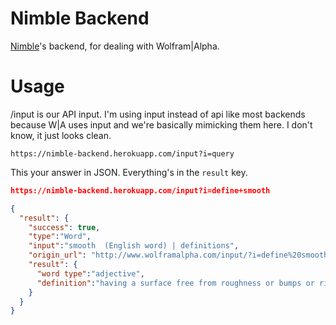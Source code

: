 # Nimble Backend
[Nimble](https://github.com/madebybright/nimble)'s backend, for dealing with Wolfram|Alpha.

Usage
====

/input is our API input. I'm using input instead of api like most backends
because W|A uses input and we're basically mimicking them here. I don't know,
it just looks clean.

```
https://nimble-backend.herokuapp.com/input?i=query
```

This your answer in JSON. Everything's in the `result` key.

```json
https://nimble-backend.herokuapp.com/input?i=define+smooth
```


```json
{
  "result": {
    "success": true,
    "type":"Word",
    "input":"smooth  (English word) | definitions",
    "origin_url": "http://www.wolframalpha.com/input/?i=define%20smooth",
    "result": {
      "word type":"adjective",
      "definition":"having a surface free from roughness or bumps or ridges or irregularities"
    }
  }
}
```
